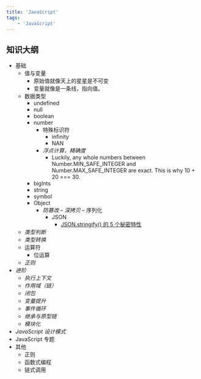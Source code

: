 ```yaml
---
title: 'JavaScript'
tags:
	- 'JavaScript'
---
```


## 知识大纲

- 基础
  - 值与变量
    - 原始值就像天上的星星是不可变
    - 变量就像是一条线，指向值。
  - 数据类型
    - undefined
    - null
    - boolean
    - number
      - 特殊标识符
        - infinity
        - NAN
      - *浮点计算，精确度*
        - Luckily, any whole numbers between Number.MIN_SAFE_INTEGER and Number.MAX_SAFE_INTEGER are exact. This is why 10 + 20 === 30.
    - bigInts
    - string
    - symbol
    - Object
      - *防篡改*
      – *深拷贝*
      – 序列化
        - JSON
          - [JSON.stringify() 的 5 个秘密特性](https://medium.com/javascript-in-plain-english/5-secret-features-of-json-stringify-c699340f9f27)
  - *类型判断*
  - *类型转换*
  - 运算符
    - 位运算
  - *正则*
- *进阶*
  - *执行上下文*
  - *作用域（链）*
  - *闭包*
  - *变量提升*
  - *事件循环*
  - *继承与原型链*
  - *模块化*
- *JavaScript 设计模式*
- JavaScript 专题
- 其他
  - 正则
  - 函数式编程
  - 链式调用

